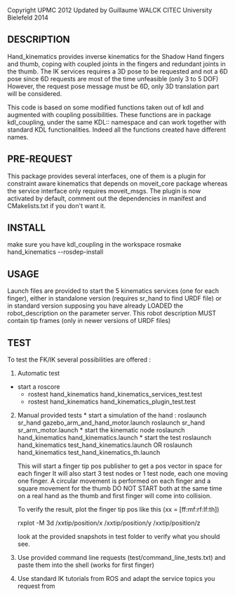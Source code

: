 Copyright UPMC 2012
Updated by Guillaume WALCK CITEC University Bielefeld 2014

DESCRIPTION
-----------
Hand_kinematics provides inverse kinematics for the Shadow Hand fingers and thumb, coping with coupled joints in the fingers and redundant joints in the thumb.
The IK services requires a 3D pose to be requested and not a 6D pose since 6D requests are most of the time unfeasible (only 3 to 5 DOF)
However, the request pose message must be 6D, only 3D translation part will be considered.

This code is based on some modified functions taken out of kdl and augmented with coupling possibilities. These functions are in package kdl_coupling, 
under the same KDL:: namespace and can work together with standard KDL functionalities. Indeed all the functions created have different names.


PRE-REQUEST
-----------
This package provides several interfaces, one of them is a plugin for constraint aware kinematics that depends on moveit_core package whereas the service interface only requires moveit_msgs. 
The plugin is now activated by default, comment out the dependencies in manifest and CMakelists.txt if you don't want it.

INSTALL
-------
make sure you have kdl_coupling in the workspace
rosmake hand_kinematics --rosdep-install

USAGE
-----
Launch files are provided to start the 5 kinematics services (one for each finger), either in standalone version (requires sr_hand to find URDF file)
or in standard version supposing you have already LOADED the robot_description on the parameter server. This robot description MUST contain tip frames (only in newer versions of URDF files)


TEST
----
To test the FK/IK several possibilities are offered : 
1) Automatic test
  * start a roscore
	* rostest hand_kinematics hand_kinematics_services_test.test
	* rostest hand_kinematics hand_kinematics_plugin_test.test
2) Manual provided tests 
       * start a simulation of the hand :
	roslaunch sr_hand gazebo_arm_and_hand_motor.launch
	roslaunch sr_hand sr_arm_motor.launch
       * start the kinematic node
	roslaunch hand_kinematics hand_kinematics.launch
       * start the test
	roslaunch hand_kinematics test_hand_kinematics.launch
	OR
	roslaunch hand_kinematics test_hand_kinematics_th.launch

	This will start a finger tip pos publisher to get a pos vector in space for each finger
	It will also start 3 test nodes or 1 test node, each one moving one finger. A circular movement is performed on each finger and a square movement for the thumb
	DO NOT START both at the same time on a real hand as the thumb and first finger will come into collision.

	To verify the result, plot the finger tip pos like this (xx = [ff:mf:rf:lf:th])
	
	rxplot -M 3d /xxtip/position/x /xxtip/position/y /xxtip/position/z

	look at the provided snapshots in test folder to verify what you should see.
	
3) Use provided command line requests (test/command_line_tests.txt) and paste them into the shell (works for first finger)
4) Use standard IK tutorials from ROS and adapt the service topics you request from


